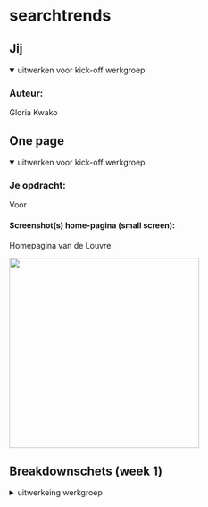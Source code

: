 # searchtrends

## Jij

<details open>
<summary>uitwerken voor kick-off werkgroep</summary>

### Auteur:
Gloria Kwako 
 
</details>



## One page

<details open>
<summary>uitwerken voor kick-off werkgroep</summary>

### Je opdracht:
Voor

<a href=""></a>

#### Screenshot(s) home-pagina (small screen): 
Homepagina van de Louvre.

<img src="" width="340px" alt="">

 
</details>




## Breakdownschets (week 1)

<details>
<summary>uitwerkeing werkgroep</summary>

### de pagina: 

<img src="" width="375px" alt="">

### de pagina : 

<img src="" width="375px" alt="">


### breakdown onderdelen: 

<img src="" width="375px" alt="">


</details>

